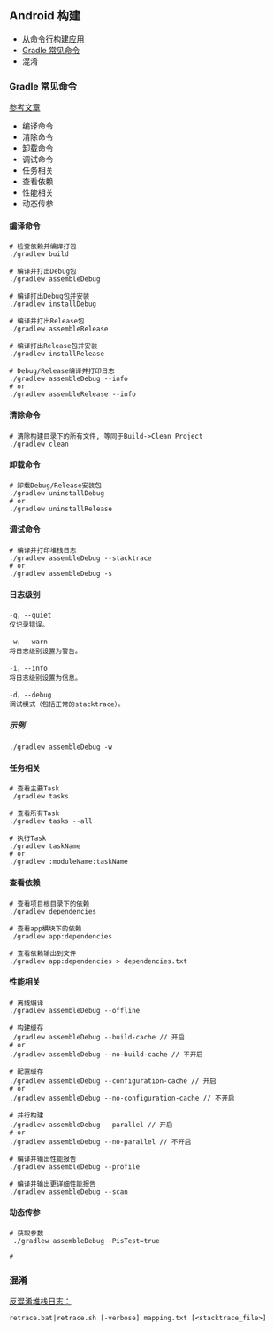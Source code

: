 ## Android 构建

- [从命令行构建应用](https://developer.android.com/studio/build/building-cmdline?hl=zh-cn)
- [Gradle 常见命令](#gradle-常见命令)
- 混淆


### Gradle 常见命令

[参考文章](https://juejin.cn/post/7171493698243395597)

- 编译命令
- 清除命令
- 卸载命令
- 调试命令
- 任务相关
- 查看依赖
- 性能相关
- 动态传参

#### 编译命令
```shell
# 检查依赖并编译打包
./gradlew build

# 编译并打出Debug包
./gradlew assembleDebug

# 编译打出Debug包并安装
./gradlew installDebug

# 编译并打出Release包
./gradlew assembleRelease

# 编译打出Release包并安装
./gradlew installRelease

# Debug/Release编译并打印日志
./gradlew assembleDebug --info
# or
./gradlew assembleRelease --info

```

#### 清除命令
```shell
# 清除构建目录下的所有文件, 等同于Build->Clean Project
./gradlew clean
```

#### 卸载命令
```shell
# 卸载Debug/Release安装包
./gradlew uninstallDebug
# or
./gradlew uninstallRelease

```

#### 调试命令
```shell
# 编译并打印堆栈日志
./gradlew assembleDebug --stacktrace
# or
./gradlew assembleDebug -s

```

#### 日志级别
```text
-q，--quiet
仅记录错误。

-w，--warn
将日志级别设置为警告。

-i，--info
将日志级别设置为信息。

-d，--debug
调试模式（包括正常的stacktrace）。
```

##### 示例
```shell
./gradlew assembleDebug -w

```

#### 任务相关
```shell
# 查看主要Task
./gradlew tasks

# 查看所有Task
./gradlew tasks --all

# 执行Task
./gradlew taskName
# or
./gradlew :moduleName:taskName

```

#### 查看依赖
```shell
# 查看项目根目录下的依赖
./gradlew dependencies

# 查看app模块下的依赖
./gradlew app:dependencies

# 查看依赖输出到文件
./gradlew app:dependencies > dependencies.txt

```

#### 性能相关
```shell
# 离线编译
./gradlew assembleDebug --offline

# 构建缓存
./gradlew assembleDebug --build-cache // 开启
# or
./gradlew assembleDebug --no-build-cache // 不开启

# 配置缓存
./gradlew assembleDebug --configuration-cache // 开启
# or
./gradlew assembleDebug --no-configuration-cache // 不开启

# 并行构建
./gradlew assembleDebug --parallel // 开启
# or
./gradlew assembleDebug --no-parallel // 不开启

# 编译并输出性能报告
./gradlew assembleDebug --profile

# 编译并输出更详细性能报告
./gradlew assembleDebug --scan

```

#### 动态传参
```shell
# 获取参数
 ./gradlew assembleDebug -PisTest=true 

# 
```


### 混淆

[反混淆堆栈日志：](https://stackoverflow.com/questions/56006933/how-to-deobfuscate-an-android-stacktrace-using-mapping-file)
```shell
retrace.bat|retrace.sh [-verbose] mapping.txt [<stacktrace_file>]
```